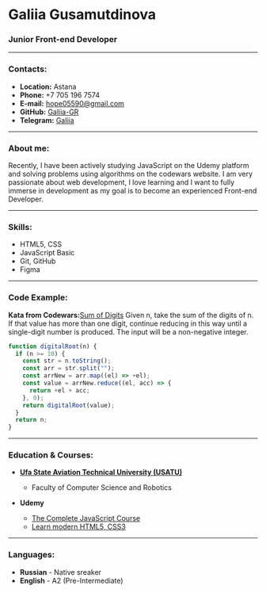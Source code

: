 # Galiia Gusamutdinova

### Junior Front-end Developer

---

### Contacts:

- **Location:** Astana
- **Phone:** +7 705 196 7574
- **E-mail:** [hope05590@gmail.com](hope05590@gmail.com)
- **GitHub:** [Galiia-GR](https://github.com/Galiia-GR)
- **Telegram:** [Galiia](https://t.me/galiia_g)

---

### About me:

Recently, I have been actively studying JavaScript on the Udemy platform and solving problems using algorithms on the codewars website. I am very passionate about web development, I love learning and I want to fully immerse in development as my goal is to become an experienced Front-end Developer.

---

### Skills:

- HTML5, CSS
- JavaScript Basic
- Git, GitHub
- Figma

---

### Code Example:

**Kata from Codewars:**[Sum of Digits](https://www.codewars.com/kata/541c8630095125aba6000c00)
Given n, take the sum of the digits of n. If that value has more than one digit, continue reducing in this way until a single-digit number is produced. The input will be a non-negative integer.

```javascript
function digitalRoot(n) {
  if (n >= 10) {
    const str = n.toString();
    const arr = str.split("");
    const arrNew = arr.map((el) => +el);
    const value = arrNew.reduce((el, acc) => {
      return +el + acc;
    }, 0);
    return digitalRoot(value);
  }
  return n;
}
```

---

### Education & Courses:

- **[Ufa State Aviation Technical University (USATU)](https://ugatu.su/en/)**

  - Faculty of Computer Science and Robotics

- **Udemy**
  - [The Complete JavaScript Course](https://www.udemy.com/course/the-complete-javascript-course/)
  - [Learn modern HTML5, CSS3](https://www.udemy.com/course/design-and-develop-a-killer-website-with-html5-and-css3/)

---

### Languages:

- **Russian** - Native sreaker
- **English** - A2 (Pre-Intermediate)
